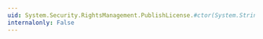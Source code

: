 ```yaml
---
uid: System.Security.RightsManagement.PublishLicense.#ctor(System.String)
internalonly: False
---
```

